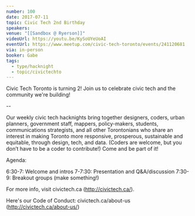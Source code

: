 ```yaml
---
number: 100
date: 2017-07-11
topic: Civic Tech 2nd Birthday
speakers: 
venue: "[[Sandbox @ Ryerson]]"
videoUrl: https://youtu.be/KySoUYeUoAI
eventUrl: https://www.meetup.com/civic-tech-toronto/events/241120681
via: in-person
booker: Gabe
tags:
  - type/hacknight
  - topic/civictechto
---
```


Civic Tech Toronto is turning 2! Join us to celebrate civic tech and the community we're building!

--

Our weekly civic tech hacknights bring together designers, coders, urban planners, government staff, mappers, policy-makers, students, communications strategists, and all other Torontonians who share an interest in making Toronto more responsive, prosperous, sustainable and equitable, through design, tech, and data. (Coders are welcome, but you don’t have to be a coder to contribute!) Come and be part of it!

Agenda:

6:30-7: Welcome and intros
7-7:30: Presentation and Q&A/discussion
7:30-9: Breakout groups (make something!)

For more info, visit civictech.ca (http://civictech.ca/).

Here's our Code of Conduct: civictech.ca/about-us (http://civictech.ca/about-us/)